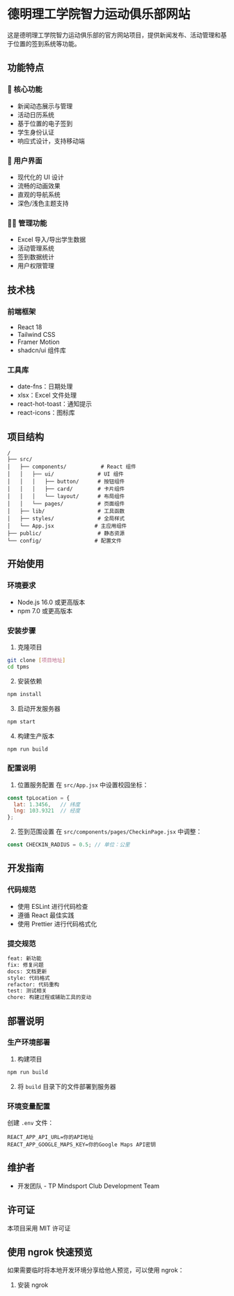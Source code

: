 # 德明理工学院智力运动俱乐部网站

这是德明理工学院智力运动俱乐部的官方网站项目，提供新闻发布、活动管理和基于位置的签到系统等功能。

## 功能特点

### 🌟 核心功能
- 新闻动态展示与管理
- 活动日历系统
- 基于位置的电子签到
- 学生身份认证
- 响应式设计，支持移动端

### 📱 用户界面
- 现代化的 UI 设计
- 流畅的动画效果
- 直观的导航系统
- 深色/浅色主题支持

### 👨‍💼 管理功能
- Excel 导入/导出学生数据
- 活动管理系统
- 签到数据统计
- 用户权限管理

## 技术栈

### 前端框架
- React 18
- Tailwind CSS
- Framer Motion
- shadcn/ui 组件库

### 工具库
- date-fns：日期处理
- xlsx：Excel 文件处理
- react-hot-toast：通知提示
- react-icons：图标库

## 项目结构

```
/
├── src/
│   ├── components/           # React 组件
│   │   ├── ui/              # UI 组件
│   │   │   ├── button/      # 按钮组件
│   │   │   ├── card/        # 卡片组件
│   │   │   └── layout/      # 布局组件
│   │   └── pages/           # 页面组件
│   ├── lib/                 # 工具函数
│   ├── styles/              # 全局样式
│   └── App.jsx             # 主应用组件
├── public/                  # 静态资源
└── config/                 # 配置文件
```

## 开始使用

### 环境要求
- Node.js 16.0 或更高版本
- npm 7.0 或更高版本

### 安装步骤

1. 克隆项目
```bash
git clone [项目地址]
cd tpms
```

2. 安装依赖
```bash
npm install
```

3. 启动开发服务器
```bash
npm start
```

4. 构建生产版本
```bash
npm run build
```

### 配置说明

1. 位置服务配置
在 `src/App.jsx` 中设置校园坐标：
```javascript
const tpLocation = { 
  lat: 1.3456,   // 纬度
  lng: 103.9321  // 经度
};
```

2. 签到范围设置
在 `src/components/pages/CheckinPage.jsx` 中调整：
```javascript
const CHECKIN_RADIUS = 0.5; // 单位：公里
```

## 开发指南

### 代码规范
- 使用 ESLint 进行代码检查
- 遵循 React 最佳实践
- 使用 Prettier 进行代码格式化

### 提交规范
```bash
feat: 新功能
fix: 修复问题
docs: 文档更新
style: 代码格式
refactor: 代码重构
test: 测试相关
chore: 构建过程或辅助工具的变动
```

## 部署说明

### 生产环境部署
1. 构建项目
```bash
npm run build
```

2. 将 `build` 目录下的文件部署到服务器

### 环境变量配置
创建 `.env` 文件：
```env
REACT_APP_API_URL=你的API地址
REACT_APP_GOOGLE_MAPS_KEY=你的Google Maps API密钥
```

## 维护者

- 开发团队 - TP Mindsport Club Development Team

## 许可证

本项目采用 MIT 许可证

## 使用 ngrok 快速预览

如果需要临时将本地开发环境分享给他人预览，可以使用 ngrok：

1. 安装 ngrok